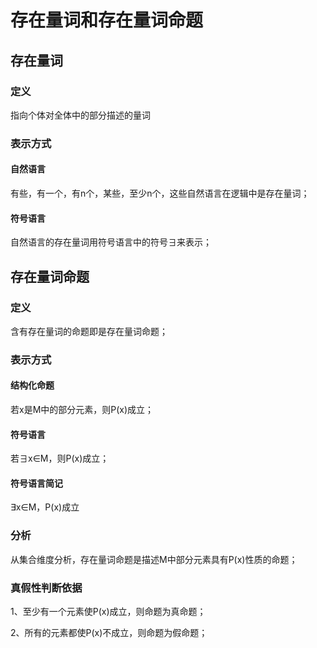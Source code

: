 # 存在量词和存在量词命题

## 存在量词

### 定义
指向个体对全体中的部分描述的量词

### 表示方式
#### 自然语言
有些，有一个，有n个，某些，至少n个，这些自然语言在逻辑中是存在量词；

#### 符号语言
自然语言的存在量词用符号语言中的符号$\exists$来表示；

## 存在量词命题
### 定义
含有存在量词的命题即是存在量词命题；

### 表示方式
#### 结构化命题
若x是M中的部分元素，则P(x)成立；

#### 符号语言
若$\exists$x$\in$M，则P(x)成立；

#### 符号语言简记
$\exists$x$\in$M，P(x)成立

### 分析
从集合维度分析，存在量词命题是描述M中部分元素具有P(x)性质的命题；

### 真假性判断依据
1、至少有一个元素使P(x)成立，则命题为真命题；

2、所有的元素都使P(x)不成立，则命题为假命题；
